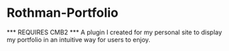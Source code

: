 # Rothman-Portfolio
*** REQUIRES CMB2 ***
A plugin I created for my personal site to display my portfolio in an intuitive way for users to enjoy.
